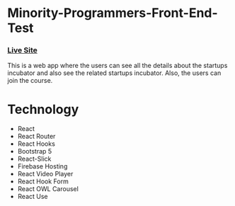 # Minority-Programmers-Front-End-Test
### [Live Site](https://minority-programmers-react.web.app/) 
This is a web app where the users can see all the details about the startups incubator and also see the related startups incubator. Also, the users can join the course.

# Technology
- React
- React Router
- React Hooks 
- Bootstrap 5
- React-Slick
- Firebase Hosting
- React Video Player
- React Hook Form
- React OWL Carousel
- React Use

